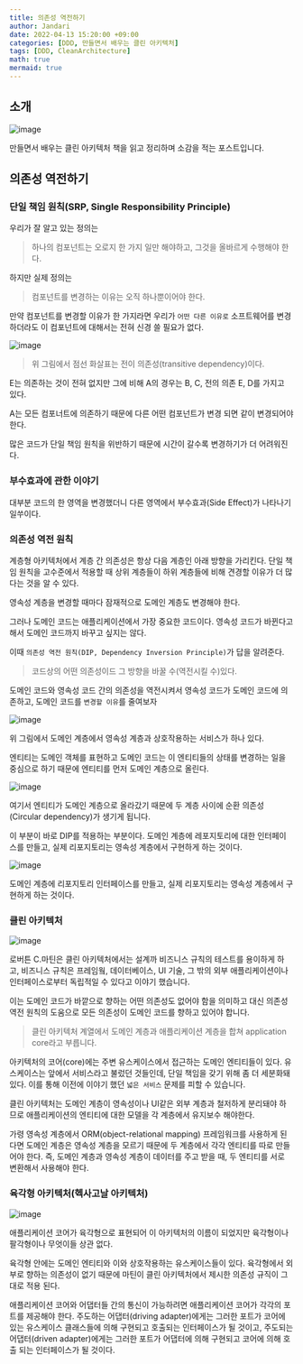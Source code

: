 ```yaml
---
title: 의존성 역전하기
author: Jandari
date: 2022-04-13 15:20:00 +09:00
categories: [DDD, 만들면서 배우는 클린 아키텍처]
tags: [DDD, CleanArchitecture]
math: true
mermaid: true
---
```


## 소개

![image](/assets/img/post/2022-04-12-MakeLearnCleanArchitecture_ch2/1.jpg)

만들면서 배우는 클린 아키텍처 책을 읽고 정리하며 소감을 적는 포스트입니다.

## 의존성 역전하기

### 단일 책임 원칙(SRP, Single Responsibility Principle)

우리가 잘 알고 있는 정의는

> 하나의 컴포넌트는 오로지 한 가지 일만 해야하고, 그것을 올바르게 수행해야 한다.

하지만 실제 정의는

> 컴포넌트를 변경하는 이유는 오직 하나뿐이어야 한다.

만약 컴포넌트를 변경할 이유가 한 가지라면 우리가 `어떤 다른 이유로` 소프트웨어를 변경하더라도 이 컴포넌트에 대해서는 전혀 신경 쓸 필요가 없다.

![image](/assets/img/post/2022-04-12-MakeLearnCleanArchitecture_ch2/2.jpg)

> 위 그림에서 점선 화살표는 전이 의존성(transitive dependency)이다.

E는 의존하는 것이 전혀 없지만 그에 비해 A의 경우는 B, C, 전의 의존 E, D를 가지고 있다.

A는 모든 컴포너트에 의존하기 때문에 다른 어떤 컴포넌트가 변경 되면 같이 변경되어야 한다.

많은 코드가 단일 책임 원칙을 위반하기 때문에 시간이 갈수록 변경하기가 더 어려워진다.

### 부수효과에 관한 이야기

대부분 코드의 한 영역을 변경했더니 다른 영역에서 부수효과(Side Effect)가 나타나기 일쑤이다.

### 의존성 역전 원칙

계층형 아키텍처에서 계층 간 의존성은 항상 다음 계층인 아래 방향을 가리킨다. 단일 책임 원칙을 고수준에서 적용할 때 상위 계층들이 하위 계층들에 비해 견경할 이유가 더 많다는 것을 알 수 있다.

영속성 계층을 변경할 때마다 잠재적으로 도메인 계층도 변경해야 한다.

그러나 도메인 코드는 애플리케이션에서 가장 중요한 코드이다. 영속성 코드가 바뀐다고 해서 도메인 코드까지 바꾸고 싶지는 않다.

이때 `의존성 역전 원칙(DIP, Dependency Inversion Principle)`가 답을 알려준다.

> 코드상의 어떤 의존성이드 그 방향을 바꿀 수(역전시킬 수)있다.

도메인 코드와 영속성 코드 간의 의존성을 역전시켜서 영속성 코드가 도메인 코드에 의존하고, 도메인 코드를 `변경할 이유`를 줄여보자

![image](/assets/img/post/2022-04-12-MakeLearnCleanArchitecture_ch2/3.jpg)

위 그림에서 도메인 계층에서 영속성 계층과 상호작용하는 서비스가 하나 있다.

엔티티는 도메인 객체를 표현하고 도메인 코드는 이 엔티티들의 상태를 변경하는 일을 중심으로 하기 때문에 엔티티를 먼저 도메인 계층으로 올린다.

![image](/assets/img/post/2022-04-12-MakeLearnCleanArchitecture_ch2/4.jpg)

여기서 엔티티가 도메인 계층으로 올라갔기 때문에 두 계층 사이에 순환 의존성(Circular dependency)가 생기게 됩니다.

이 부분이 바로 DIP를 적용하는 부분이다. 도메인 계층에 레포지토리에 대한 인터페이스를 만들고, 실제 리포지토리는 영속성 계층에서 구현하게 하는 것이다.

![image](/assets/img/post/2022-04-12-MakeLearnCleanArchitecture_ch2/5.jpg)


도메인 계층에 리포지토리 인터페이스를 만들고, 실제 리포지토리는 영속성 계층에서 구현하게 하는 것이다.

### 클린 아키텍처

![image](/assets/img/post/2022-04-12-MakeLearnCleanArchitecture_ch2/6.jpg)

로버튼 C.마틴은 클린 아키텍처에서는 설계까 비즈니스 규칙의 테스트를 용이하게 하고, 비즈니스 규칙은 프레임웤, 데이터베이스, UI 기술, 그 밖의 외부 애플리케이션이나 인터페이스로부터 독립적일 수 있다고 이야기 했습니다.

이는 도메인 코드가 바깥으로 향하는 어떤 의존성도 없어야 함을 의미하고 대신 의존성 역전 원칙의 도움으로 모든 의존성이 도메인 코드를 향하고 있어야 합니다.

> 클린 아키텍처 계열에서 도메인 계층과 애플리케이션 계층을 합쳐 application core라고 부릅니다.

아키텍처의 코어(core)에는 주변 유스케이스에서 접근하는 도메인 엔티티들이 있다. 유스케이스는 앞에서 서비스라고 불렀던 것들인데, 단일 책임을 갖기 위해 좀 더 세분화돼 있다. 이를 통해 이전에 이야기 했던 `넓은 서비스` 문제를 피할 수 있습니다.

클린 아키텍처는 도메인 계층이 영속성이나 UI같은 외부 계층과 철저하게 분리돼야 하므로 애플리케이션의 엔티티에 대한 모델을 각 계층에서 유지보수 해야한다.

가령 영속성 계층에서 ORM(object-relational mapping) 프레임워크를 사용하게 된다면 도메인 계층은 영속성 계층을 모르기 때문에 두 계층에서 각각 엔티티를 따로 만들어야 한다. 즉, 도메인 계층과 영속성 계층이 데이터를 주고 받을 때, 두 엔티티를 서로 변환해서 사용해야 한다. 

### 육각형 아키텍처(헥사고날 아키텍처)

![image](/assets/img/post/2022-04-12-MakeLearnCleanArchitecture_ch2/7.jpg)


애플리케이션 코어가 육각형으로 표현되어 이 아키텍처의 이름이 되었지만 육각형이나 팔각형이나 무엇이들 상관 없다.

육각형 안에는 도메인 엔티티와 이와 상호작용하는 유스케이스들이 있다. 육각형에서 외부로 향하는 의존성이 없기 때문에 마틴이 클린 아키텍처에서 제시한 의존성 규직이 그대로 적용 된다.

애플리케이션 코어와 어댑터들 간의 통신이 가능하려면 애플리케이션 코어가 각각의 포트를 제공해야 한다. 주도하는 어댑터(driving adapter)에게는 그러한 포트가 코어에 있는 유스케이스 클래스들에 의해 구현되고 호출되는 인터페이스가 될 것이고, 주도되는 어댑터(driven adapter)에게는 그러한 포트가 어댑터에 의해 구현되고 코어에 의해 호출 되는 인터페이스가 될 것이다.


